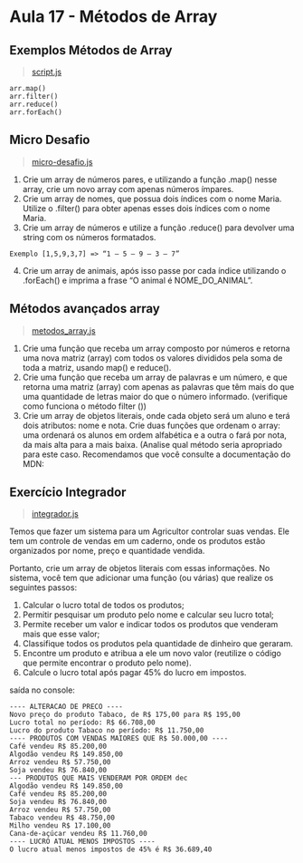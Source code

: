 # Aula 17 - Métodos de Array

## Exemplos Métodos de Array

> [script.js](https://github.com/EverSilverio/DH/blob/master/PImperativa/aula17/script.js)

```
arr.map()
arr.filter()
arr.reduce()
arr.forEach()
```
## Micro Desafio

> [micro-desafio.js](https://github.com/EverSilverio/DH/blob/master/PImperativa/aula17/micro-desafio.js)

1. Crie um array de números pares, e utilizando a função .map() nesse array, crie um novo array com apenas números ímpares.
2. Crie um array de nomes, que possua dois índices com o nome Maria. Utilize o .filter() para obter apenas esses dois índices com o nome Maria.
3. Crie um array de números e utilize a função .reduce() para devolver uma string com os números formatados.

  ```
  Exemplo [1,5,9,3,7] => “1 – 5 – 9 – 3 – 7”
  ```
  
4. Crie um array de animais, após isso passe por cada índice utilizando o .forEach() e imprima a frase “O animal é NOME_DO_ANIMAL”.

## Métodos avançados array

> [metodos_array.js](https://github.com/EverSilverio/DH/blob/master/PImperativa/aula17/metodos_array.js)

1. Crie uma função que receba um array composto por números e retorna uma nova matriz (array) com todos os valores divididos pela soma de toda a matriz, usando map() e reduce().
2. Crie uma função que receba um array de palavras e um número, e que retorna uma matriz (array) com apenas as palavras que têm mais do que uma quantidade de letras maior do que o número informado. (verifique como funciona o método filter ())
3. Crie um array de objetos literais, onde cada objeto será um aluno e terá dois atributos: nome e nota. Crie duas funções que ordenam o array: uma ordenará os alunos em ordem alfabética e a outra o fará por nota, da mais alta para a mais baixa. (Analise qual método seria apropriado para este caso. Recomendamos que você consulte a documentação do MDN: 

## Exercício Integrador

> [integrador.js](https://github.com/EverSilverio/DH/blob/master/PImperativa/aula17/integrador.js)

Temos que fazer um sistema para um Agricultor controlar suas vendas. Ele tem um controle de vendas em um caderno, onde os produtos estão organizados por nome, preço e quantidade vendida. 

Portanto, crie um array de objetos literais com essas informações. No sistema, você tem que adicionar uma função (ou várias) que realize os seguintes passos:

1. Calcular o lucro total de todos os produtos;
2. Permitir pesquisar um produto pelo nome e calcular seu lucro total;
3. Permite receber um valor e indicar todos os produtos que venderam mais que esse valor;
4. Classifique todos os produtos pela quantidade de dinheiro que geraram.
5. Encontre um produto e atribua a ele um novo valor (reutilize o código que permite encontrar o produto pelo nome).
6. Calcule o lucro total após pagar 45% do lucro em impostos.

saída no console:
```
---- ALTERACAO DE PRECO ----
Novo preço do produto Tabaco, de R$ 175,00 para R$ 195,00
Lucro total no período: R$ 66.708,00
Lucro do produto Tabaco no período: R$ 11.750,00
---- PRODUTOS COM VENDAS MAIORES QUE R$ 50.000,00 ----
Café vendeu R$ 85.200,00
Algodão vendeu R$ 149.850,00
Arroz vendeu R$ 57.750,00
Soja vendeu R$ 76.840,00
--- PRODUTOS QUE MAIS VENDERAM POR ORDEM dec
Algodão vendeu R$ 149.850,00
Café vendeu R$ 85.200,00
Soja vendeu R$ 76.840,00
Arroz vendeu R$ 57.750,00
Tabaco vendeu R$ 48.750,00
Milho vendeu R$ 17.100,00
Cana-de-açúcar vendeu R$ 11.760,00
---- LUCRO ATUAL MENOS IMPOSTOS ----
O lucro atual menos impostos de 45% é R$ 36.689,40
```

